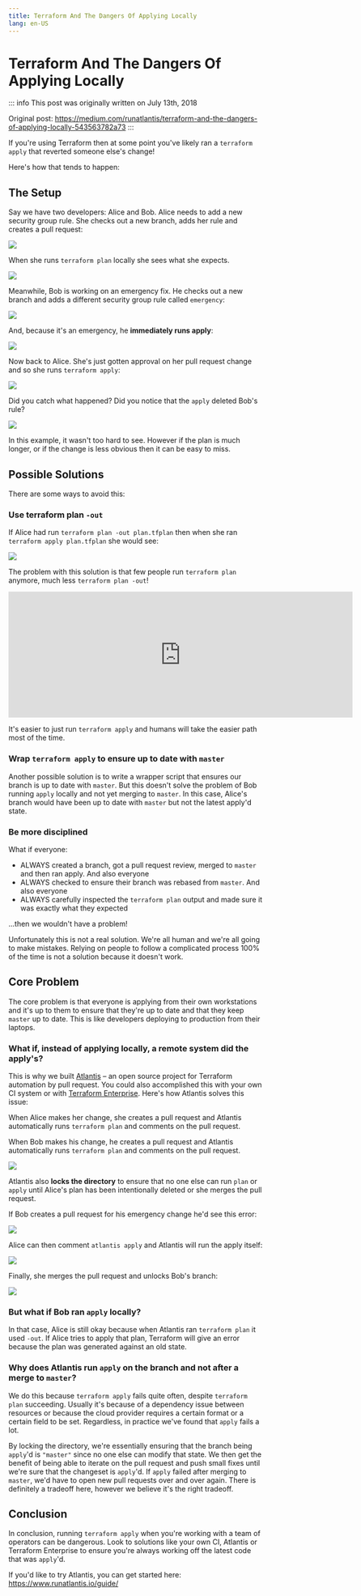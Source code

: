 ```yaml
---
title: Terraform And The Dangers Of Applying Locally
lang: en-US
---
```


# Terraform And The Dangers Of Applying Locally

::: info
This post was originally written on July 13th, 2018

Original post: <https://medium.com/runatlantis/terraform-and-the-dangers-of-applying-locally-543563782a73>
:::

If you're using Terraform then at some point you've likely ran a `terraform apply` that reverted someone else's change!

Here's how that tends to happen:

## The Setup

Say we have two developers: Alice and Bob. Alice needs to add a new security group rule. She checks out a new branch, adds her rule and creates a pull request:

![](/blog/terraform-and-the-dangers-of-applying-locally/pic1.webp)

When she runs `terraform plan` locally she sees what she expects.

![](/blog/terraform-and-the-dangers-of-applying-locally/pic2.webp)

Meanwhile, Bob is working on an emergency fix. He checks out a new branch and adds a different security group rule called `emergency`:

![](/blog/terraform-and-the-dangers-of-applying-locally/pic3.webp)

And, because it's an emergency, he **immediately runs apply**:

![](/blog/terraform-and-the-dangers-of-applying-locally/pic4.webp)

Now back to Alice. She's just gotten approval on her pull request change and so she runs `terraform apply`:

![](/blog/terraform-and-the-dangers-of-applying-locally/pic5.webp)

Did you catch what happened? Did you notice that the `apply` deleted Bob's rule?

![](/blog/terraform-and-the-dangers-of-applying-locally/pic6.webp)

In this example, it wasn't too hard to see. However if the plan is much longer, or if the change is less obvious then it can be easy to miss.

## Possible Solutions

There are some ways to avoid this:

### Use terraform plan `-out`

If Alice had run `terraform plan -out plan.tfplan` then when she ran `terraform apply plan.tfplan` she would see:

![](/blog/terraform-and-the-dangers-of-applying-locally/pic7.webp)

The problem with this solution is that few people run `terraform plan` anymore, much less `terraform plan -out`!

<iframe src="https://cdn.embedly.com/widgets/media.html?type=text%2Fhtml&amp;key=a19fcc184b9711e1b4764040d3dc5c07&amp;schema=twitter&amp;url=https%3A//twitter.com/sethvargo/status/989979940098424832&amp;image=https%3A//i.embed.ly/1/image%3Furl%3Dhttps%253A%252F%252Fpbs.twimg.com%252Fprofile_images%252F808025120296013825%252FfrGuc14s_400x400.jpg%26key%3Da19fcc184b9711e1b4764040d3dc5c07" allowfullscreen="" frameborder="0" height="249" width="680" title="Seth Vargo on Twitter" class="fr n gh dv bg" scrolling="no"></iframe>

It's easier to just run `terraform apply` and humans will take the easier path most of the time.

### Wrap `terraform apply` to ensure up to date with `master`

Another possible solution is to write a wrapper script that ensures our branch is up to date with `master`. But this doesn't solve the problem of Bob running `apply` locally and not yet merging to `master`. In this case, Alice's branch would have been up to date with `master` but not the latest apply'd state.

### Be more disciplined

What if everyone:

- ALWAYS created a branch, got a pull request review, merged to `master` and then ran apply. And also everyone
- ALWAYS checked to ensure their branch was rebased from `master`. And also everyone
- ALWAYS carefully inspected the `terraform plan` output and made sure it was exactly what they expected

...then we wouldn't have a problem!

Unfortunately this is not a real solution. We're all human and we're all going to make mistakes. Relying on people to follow a complicated process 100% of the time is not a solution because it doesn't work.

## Core Problem

The core problem is that everyone is applying from their own workstations and it's up to them to ensure that they're up to date and that they keep `master` up to date. This is like developers deploying to production from their laptops.

### What if, instead of applying locally, a remote system did the apply's?

This is why we built [Atlantis](https://www.runatlantis.io/) – an open source project for Terraform automation by pull request. You could also accomplished this with your own CI system or with [Terraform Enterprise](https://www.hashicorp.com/products/terraform). Here's how Atlantis solves this issue:

When Alice makes her change, she creates a pull request and Atlantis automatically runs `terraform plan` and comments on the pull request.

When Bob makes his change, he creates a pull request and Atlantis automatically runs `terraform plan` and comments on the pull request.

![](/blog/terraform-and-the-dangers-of-applying-locally/pic8.webp)

Atlantis also **locks the directory** to ensure that no one else can run `plan` or `apply` until Alice's plan has been intentionally deleted or she merges the pull request.

If Bob creates a pull request for his emergency change he'd see this error:

![](/blog/terraform-and-the-dangers-of-applying-locally/pic9.webp)

Alice can then comment `atlantis apply` and Atlantis will run the apply itself:

![](/blog/terraform-and-the-dangers-of-applying-locally/pic10.webp)

Finally, she merges the pull request and unlocks Bob's branch:

![](/blog/terraform-and-the-dangers-of-applying-locally/pic11.webp)

### But what if Bob ran `apply` locally?

In that case, Alice is still okay because when Atlantis ran `terraform plan` it used `-out`. If Alice tries to apply that plan, Terraform will give an error because the plan was generated against an old state.

### Why does Atlantis run `apply` on the branch and not after a merge to `master`?

We do this because `terraform apply` fails quite often, despite `terraform plan` succeeding. Usually it's because of a dependency issue between resources or because the cloud provider requires a certain format or a certain field to be set. Regardless, in practice we've found that `apply` fails a lot.

By locking the directory, we're essentially ensuring that the branch being `apply`'d is `"master"` since no one else can modify that state. We then get the benefit of being able to iterate on the pull request and push small fixes until we're sure that the changeset is `apply`'d. If `apply` failed after merging to `master`, we'd have to open new pull requests over and over again. There is definitely a tradeoff here, however we believe it's the right tradeoff.

## Conclusion

In conclusion, running `terraform apply` when you're working with a team of operators can be dangerous. Look to solutions like your own CI, Atlantis or Terraform Enterprise to ensure you're always working off the latest code that was `apply`'d.

If you'd like to try Atlantis, you can get started here: <https://www.runatlantis.io/guide/>
